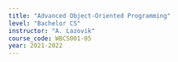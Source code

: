 ```yaml
---
title: "Advanced Object-Oriented Programming"
level: "Bachelor CS"
instructor: "A. Lazovik"
course_code: WBCS001-05
year: 2021-2022
---
```

